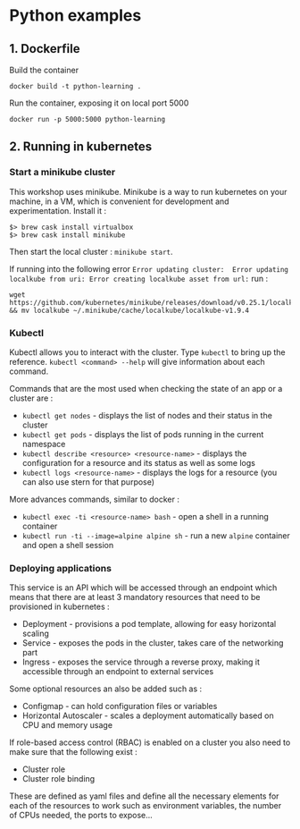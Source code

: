 # Python examples

## 1. Dockerfile 

Build the container

```
docker build -t python-learning .
```

Run the container, exposing it on local port 5000

```
docker run -p 5000:5000 python-learning
```

## 2. Running in kubernetes

### Start a minikube cluster

This workshop uses minikube. Minikube is a way to run kubernetes on your machine, in a VM, which is convenient for development and experimentation. Install it :

```
$> brew cask install virtualbox
$> brew cask install minikube
```

Then start the local cluster : `minikube start`.

If running into the following error `Error updating cluster:  Error updating localkube from uri: Error creating localkube asset from url:` run :

```
wget https://github.com/kubernetes/minikube/releases/download/v0.25.1/localkube && mv localkube ~/.minikube/cache/localkube/localkube-v1.9.4
```

### Kubectl

Kubectl allows you to interact with the cluster. Type `kubectl` to bring up the reference. `kubectl <command> --help` will give information about each command. 

Commands that are the most used when checking the state of an app or a cluster are :

 + `kubectl get nodes` - displays the list of nodes and their status in the cluster
 + `kubectl get pods` - displays the list of pods running in the current namespace
 + `kubectl describe <resource> <resource-name>` - displays the configuration for a resource and its status as well as some logs
 + `kubectl logs <resource-name>` - displays the logs for a resource (you can also use stern for that purpose)

More advances commands, similar to docker :

 + `kubectl exec -ti <resource-name> bash` - open a shell in a running container
 + `kubectl run -ti --image=alpine alpine sh` - run a new `alpine` container and open a shell session

### Deploying applications

This service is an API which will be accessed through an endpoint which means that there are at least 3 mandatory resources that need to be provisioned in kubernetes : 

 + Deployment - provisions a pod template, allowing for easy horizontal scaling 
 + Service - exposes the pods in the cluster, takes care of the networking part
 + Ingress - exposes the service through a reverse proxy, making it accessible through an endpoint to external services

Some optional resources an also be added such as :

 + Configmap - can hold configuration files or variables
 + Horizontal Autoscaler - scales a deployment automatically based on CPU and memory usage

If role-based access control (RBAC) is enabled on a cluster you also need to make sure that the following exist :
 
 + Cluster role
 + Cluster role binding

These are defined as yaml files and define all the necessary elements for each of the resources to work such as environment variables, the number of CPUs needed, the ports to expose...

